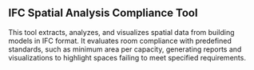 ## IFC Spatial Analysis Compliance Tool

This tool extracts, analyzes, and visualizes spatial data from building models in IFC format. It evaluates room compliance with predefined standards, such as minimum area per capacity, generating reports and visualizations to highlight spaces failing to meet specified requirements.
